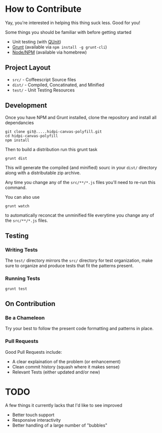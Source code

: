# How to Contribute

Yay, you're interested in helping this thing suck less.  Good for you!

Some things you should be familiar with before getting started

  - Unit testing (with [QUnit](http://qunitjs.com))
  - [Grunt](http://gruntjs.org) (available via `npm install -g grunt-cli`)
  - [Node/NPM](https://npmjs.org/) (available via homebrew)

## Project Layout

  - `src/`  - Coffeescript Source files
  - `dist/` - Compiled, Concatinated, and Minified
  - `test/` - Unit Testing Resources


## Development

Once you have NPM and Grunt installed, clone the repository and install all dependancies

    git clone git@.....hidpi-canvas-polyfill.git
    cd hidpi-canvas-polyfill
    npm install

Then to build a distribution run this grunt task

    grunt dist

This will generate the compiled (and minified) sourc in your `dist/` directory
along with a distributable zip archive.

Any time you change any of the `src/**/*.js` files you'll
need to re-run this command.

You can also use

    grunt watch

to automatically reconcat the unminified file everytime you
change any of the `src/**/*.js` files.

## Testing

### Writing Tests

The `test/` directory mirrors the `src/` directory for test organization, make
sure to organize and produce tests that fit the patterns present.

### Running Tests

    grunt test

## On Contribution

### Be a Chameleon

Try your best to follow the present code formatting and patterns in place.

### Pull Requests

Good Pull Requests include:

  - A clear explaination of the problem (or enhancement)
  - Clean commit history (squash where it makes sense)
  - Relevant Tests (either updated and/or new)

# TODO

A few things it currently lacks that I'd like to see improved

  - Better touch support
  - Responsive interactivity
  - Better handling of a large number of "bubbles"
